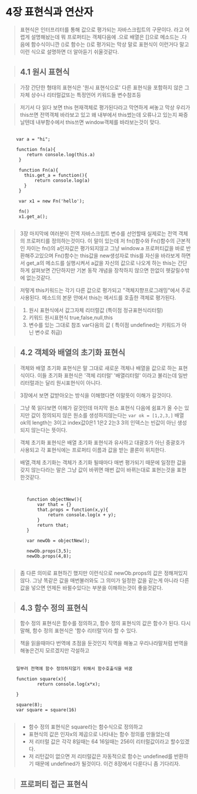 # 4장 표현식과 연산자

>표현식은 인터프리터를 통해 값으로 평가되는 자바스크립트의 구문이다. 라고 어렵게 설명해놨는데 뭐 프로퍼티는 객체다음에 .으로 배열은 []으로 메소드는 .다음에 함수식이니깐 ()로 함수는 ()로 평가되는 막상 말로 표현식이 이런거다 말고 이런 식으로 설명하면 더 알아듣기 쉬울것같다.

> ## 4.1 원시 표현식

>가장 간단한 형태의 표현식은 '원시 표현식으로' 다른 표현식을 포함하지 않은 그 자체 상수나 리터럴값또는 특정언어 키워드들 변수참조등

>저기서 다 읽다 보면 this 현재객체로 평가된다라고 막연하게 써놓고 막상 우리가 this쓰면 전역객체 바라보고 있고 왜 내부에서 this썼는데 오류나고 있는지 짜증날텐데 내부함수에서 this쓰면 window객체를 바라보는것이 맞다.

<pre>
  <code>
    var a = "hi";

    function fn(a){
        return console.log(this.a)
     }

     function Fn(a){
       this.get_a = function(){
           return console.log(a)
       }
     }

     var x1 = new Fn('hello');   

     fn()          
     x1.get_a();
  </code>
</pre>

> 3장 마지막에 여러분이 전역 자바스크립트 변수를 선언할때 실제로는 전역 객체의 프로퍼티를 정의하는것이다. 이 말이 있는데 저 fn()함수와 Fn()함수의 근본적인 차이는 fn()의 a인자값은 평가되지않고 그냥 window.a 프로퍼티값을 바로 반환해주고있으며 Fn()함수는 this값을 new생성자로 this를 자신을 바라보게 하면서 get_a의 메소드를 실행시켜서 a값을 자신의 값으로 나오게 하는 this는 간단하게 살펴보면 간단하지만 기본 동작 개념을 장착하지 않으면 한없이 헷갈릴수밖에 없는것같다.

>저렇게 this키워드는 각기 다른 값으로 평가되고 "객체지향프로그래밍"에서 주로 사용된다. 메소드의 본문 안에서 this는 메서드를 호출한 객체로 평가된다.

>1. 원시 표현식에서 값그자체 리터럴값 (특이점 정규표현식리터럴)
>2. 키워드 원시표현식 true,false,null,this
>3. 변수를 있는 그대로 참조 var다음의 값 ( 특이점 undefined는 키워드가 아닌 변수로 취급)


> ## 4.2 객체와 배열의 초기화 표현식

>객체와 배열 초기화 표현식은 말 그대로 새로운 객체나 배열을 값으로 하는 표현식이다. 이들 초기화 표현식은 '객체 리터럴' '배열리터럴' 이라고 불리는데 일반 리터럴과는 달리 원시표현식이 아니다.

>3장에서 보면 값받아오는 방식을 이해했다면 이말뜻이 이해가 갈것이다.

>그냥 쭉 읽다보면 이해가 갈것인데 마지막 원소 표현식 다음에 쉼표가 올 수는 있지만 값이 정의되지 않은 원소를 생성하지않는다는 `var ok = [1,2,3,]` 배열 ok의 length는 3이고 index값0은1 1은2 2는3 3의 인덱스는 빈값이 아닌 생성되지 않는다는 뜻이다.

>객체 초기화 표현식은 배열 초기화 표현식과 유사하고 대괄호가 아닌 중괄호가 사용되고 각 표현식에는 프로퍼티 이름과 값을 받는 콜론이 위치한다.

>배열,객체 초기화는 객체가 초기화 될때마다 매번 평가되기 때문에 일정한 값을 갖지 않는다라는 말은 그냥 값이 바뀌면 매번 값이 바뀌는대로 표현는것을 표현한것같다.

<pre>
  <code>

        function objectNew(){
            var that = {}
            that.props = function(x,y){
                return console.log(x + y);
            }
            return that;
        }

        var newOb = objectNew();

        newOb.props(3,5);
        newOb.props(4,8);
  </code>
</pre>

>좀 다른 의미로 표현하긴 했지만 이런식으로 newOb.props의 값은 정해져있지않다. 그냥 똑같은 값을 매번불러와도 그 의미가 일정한 값을 같는게 아니라 다른값을 넣으면 언제든 바뀔수있다는 부분을 이해하는것이 좋을것같다.


> ## 4.3 함수 정의 표현식

>함수 정의 표현식은 함수를 정의하고, 함수 정의 표현식의 값은 함수가 된다. 다시 말해, 함수 정의 표현식은 '함수 리터럴'이라 할 수 있다.

>책을 읽을때마다 번역에 초점을 둔것인지 직역을 해놓고 우리나라말처럼 번역을 해놓은건지 모르겠지만 각설하고


<pre>
  <code>
    일부러 전역에 함수 정의하지않기 위해서 함수호출식을 바꿈

    function square(x){
            return console.log(x*x);

    }

    square(8);
    var square = square(16)
  </code>
</pre>

>+ 함수 정의 표현식은 square라는 함수식으로 정의하고
>+ 표현식의 값은 인자x의 제곱으로 나타내는 함수 정의를 만들었는데
>+ 저 리터럴 값은 각각 8일때는 64 16일때는 256이 리터럴값이라고 할수있겠다.
>+ 저 리턴값이 없으면 저 리터럴값은 자동적으로 함수는 undefined를 반환하기 때문에 undefined가 될것이다. 이건 8장에서 다룬다니 좀 기다리자.


> ## 프로퍼티 접근 표현식
